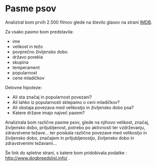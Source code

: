 Pasme psov
=======================

Analiziral bom prvih 2.500 filmov glede na število glasov na strani
[IMDB](https://www.imdb.com/search/title?sort=num_votes,desc&title_type=feature).

Za vsako pasmo bom predstavila:
* ime
* velikost in težo
* povprečno življensko dobo
* državo porekla
* skupina
* temperament
* popularnost
* cene mladičkov


Delovne hipoteze:
* Ali sta značaj in popularnost povezani?
* Ali lahko iz popularnosti sklepamo o ceni mladičkov?
* Ali obstaja povezava med velikostjo in življensko dobo psa?
* Katere države imajo največ pasem?

Analizirala bom različne pasme psov, glede na njihovo velikost, značaj, življensko dobo, priljubljenost, potrebo po aktivnosti ter vzdrževanju, zdravstvene težave... ter poiskala različne povezave med velikostjo in življensko dobo, značajem in priljubljenostjo, življensko dobo in zdravstvenimi težavami...


Še link do spletne strani, s katere bom pridobivala podatke : http://www.dogbreedslist.info/ .

